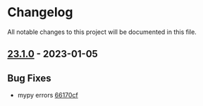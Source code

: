 # Changelog

All notable changes to this project will be documented in this file.

## [23.1.0] - 2023-01-05

## Bug Fixes
* mypy errors [66170cf](https://github.com/greenbone/autohooks-plugin-flake8/commit/66170cf)

[23.1.0]: https://github.com/greenbone/autohooks-plugin-flake8/compare/v22.8.0...23.1.0
